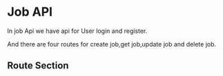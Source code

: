 # Job API

In job Api we have api for User login and register.

And there are four routes for create job,get job,update job and delete job.


## Route Section

